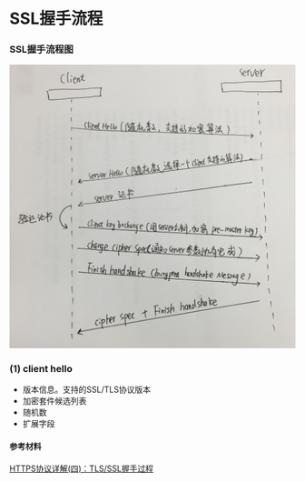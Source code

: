 # SSL握手流程 #

### SSL握手流程图 ###
![](SSL_handshake.png)

### (1) client hello  
- 版本信息。支持的SSL/TLS协议版本
- 加密套件候选列表
- 随机数
- 扩展字段



#### 参考材料 ####
[HTTPS协议详解(四)：TLS/SSL握手过程](https://blog.csdn.net/hherima/article/details/52469674)